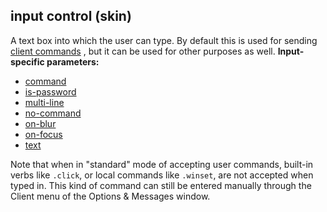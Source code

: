 ## input control (skin)


A text box into which the user can type. By default this is
used for sending [client commands](/ref/%7Bskin%7D/commands.md) , but it can be
used for other purposes as well.
**Input-specific parameters:**
+   [command](/ref/%7Bskin%7D/param/command.md) 
+   [is-password](/ref/%7Bskin%7D/param/is-password.md) 
+   [multi-line](/ref/%7Bskin%7D/param/multi-line.md) 
+   [no-command](/ref/%7Bskin%7D/param/no-command.md) 
+   [on-blur](/ref/%7Bskin%7D/param/on-blur.md) 
+   [on-focus](/ref/%7Bskin%7D/param/on-focus.md) 
+   [text](/ref/%7Bskin%7D/param/text.md) 

Note that when in \"standard\" mode of accepting user commands,
built-in verbs like `.click`, or local commands like `.winset`, are not
accepted when typed in. This kind of command can still be entered
manually through the Client menu of the Options & Messages window.

